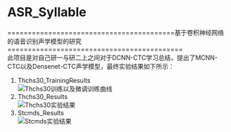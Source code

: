 # ASR_Syllable
=========================================基于卷积神经网络的语音识别声学模型的研究===========================================<br>
此项目是对自己研一与研二上之间对于DCNN-CTC学习总结，提出了MCNN-CTC以及Densenet-CTC声学模型，最终实验结果如下所示：<br>
1) Thchs30_TrainingResults<br>
![Thchs30训练以及微调训练曲线](https://github.com/zw76859420/ASR_Syllable/blob/master/training_results/Thchs_Training_Loss.png)
2) Thchs30_Results<br>
![Thchs30实验结果](https://github.com/zw76859420/ASR_Syllable/blob/master/training_results/Thchs_Results.png)
3) Stcmds_Results<br>
![Stcmds实验结果](https://github.com/zw76859420/ASR_Syllable/blob/master/training_results/STCMDS_Results.png)



